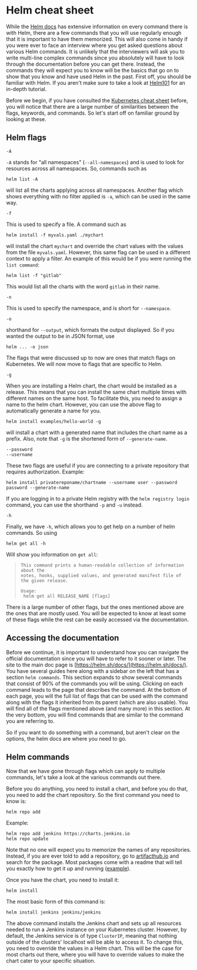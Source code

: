 # Helm cheat sheet

While the [Helm docs](https://helm.sh/docs/helm/) has extensive information on every command there is with Helm, there are a few commands that you will use regularly enough that it is important to have them memorized. This will also come in handy if you were ever to face an interview where you get asked questions about various Helm commands. It is unlikely that the interviewers will ask you to write multi-line complex commands since you absolutely will have to look through the documentation before you can get there. Instead, the commands they will expect you to know will be the basics that go on to show that you know and have used Helm in the past. First off, you should be familiar with Helm. If you aren't make sure to take a look at [Helm101](../Helm101/what-is-helm.md) for an in-depth tutorial.

Before we begin, if you have consulted the [Kubernetes cheat sheet](./Kubernetes%20Cheat%20Sheet.md) before, you will notice that there are a large number of similarities between the flags, keywords, and commands. So let's start off on familiar ground by looking at these.

## Helm flags

```
-A
```

`-A` stands for "all namespaces" (`--all-namespaces`) and is used to look for resources across all namespaces. So, commands such as

```
helm list -A
```

will list all the charts applying across all namespaces. Another flag which shows everything with no filter applied is `-a`, which can be used in the same way.

```
-f
```

This is used to specify a file. A command such as

```
helm install -f myvals.yaml ./mychart
```

will install the chart `mychart` and override the chart values with the values from the file `myvals.yaml`. However, this same flag can be used in a different context to apply a filter. An example of this would be if you were running the `list command`:

```
helm list -f "gitlab"
```

This would list all the charts with the word `gitlab` in their name.

```
-n
```

This is used to specify the namespace, and is short for `--namespace`.


```
-o
```

shorthand for `--output`, which formats the output displayed. So if you wanted the output to be in JSON format, use

```
helm ... -o json
```

The flags that were discussed up to now are ones that match flags on Kubernetes. We will now move to flags that are specific to Helm.

```
-g
```

When you are installing a Helm chart, the chart would be installed as a release. This means that you can install the same chart multiple times with different names on the same host. To facilitate this, you need to assign a name to the helm chart. However, you can use the above flag to automatically generate a name for you.

```
helm install examples/hello-world -g
```

will install a chart with a generated name that includes the chart name as a prefix. Also, note that `-g` is the shortened form of `--generate-name`.

```
--password
--username
```

These two flags are useful if you are connecting to a private repository that requires authorization. Example:

```
helm install privatereponame/chartname --username user --password password --generate-name
```

If you are logging in to a private Helm registry with the `helm registry login` command, you can use the shorthand `-p` and `-u` instead.

```
-h
```

Finally, we have `-h`, which allows you to get help on a number of helm commands. So using

```
helm get all -h
```

Will show you information on `get all`:

> ```
> This command prints a human-readable collection of information about the
> notes, hooks, supplied values, and generated manifest file of the given release.
>
>Usage:
>  helm get all RELEASE_NAME [flags]
>```

There is a large number of other flags, but the ones mentioned above are the ones that are mostly used. You will be expected to know at least some of these flags while the rest can be easily accessed via the documentation.

## Accessing the documentation

Before we continue, it is important to understand how you can navigate the official documentation since you will have to refer to it sooner or later. The site to the main doc page is [https://helm.sh/docs/](https://helm.sh/docs/). You have several guides here along with a sidebar on the left that has a section `helm commands`. This section expands to show several commands that consist of 90% of the commands you will be using. Clicking on each command leads to the page that describes the command. At the bottom of each page, you will the full list of flags that can be used with the command along with the flags it inherited from its parent (which are also usable). You will find all of the flags mentioned above (and many more) in this section. At the very bottom, you will find commands that are similar to the command you are referring to.

So if you want to do something with a command, but aren't clear on the options, the helm docs are where you need to go.

## Helm commands

Now that we have gone through flags which can apply to multiple commands, let's take a look at the various commands out there.

Before you do anything, you need to install a chart, and before you do that, you need to add the chart repository. So the first command you need to know is:

```
helm repo add
```

Example:

```
helm repo add jenkins https://charts.jenkins.io
helm repo update
```

Note that no one will expect you to memorize the names of any repositories. Instead, if you are ever told to add a repository, go to [artifacthub.io](https://artifacthub.io) and search for the package. Most packages come with a readme that will tell you exactly how to get it up and running ([example](https://artifacthub.io/packages/helm/jenkinsci/jenkins)).

Once you have the chart, you need to install it:

```
helm install
```

The most basic form of this command is:

```
helm install jenkins jenkins/jenkins
```

The above command installs the Jenkins chart and sets up all resources needed to run a Jenkins instance on your Kubernetes cluster. However, by default, the Jenkins service is of type `ClusterIP`, meaning that nothing outside of the clusters' localhost will be able to access it. To change this, you need to override the values in a Helm chart. This will be the case for most charts out there, where you will have to override values to make the chart cater to your specific situation.